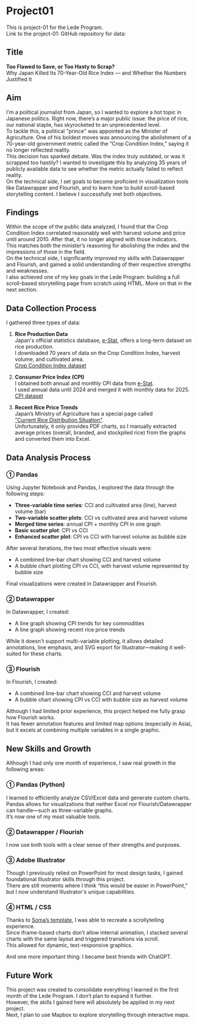 # Project01
This is project-01 for the Lede Program.  
Link to the project-01: 
GitHub repository for data:

## Title
**Too Flawed to Save, or Too Hasty to Scrap?**  
Why Japan Killed Its 70-Year-Old Rice Index — and Whether the Numbers Justified It

## Aim
I'm a political journalist from Japan, so I wanted to explore a hot topic in Japanese politics. Right now, there’s a major public issue: the price of rice, our national staple, has skyrocketed to an unprecedented level.  
To tackle this, a political "prince" was appointed as the Minister of Agriculture. One of his boldest moves was announcing the abolishment of a 70-year-old government metric called the “Crop Condition Index,” saying it no longer reflected reality.  
This decision has sparked debate. Was the index truly outdated, or was it scrapped too hastily? I wanted to investigate this by analyzing 35 years of publicly available data to see whether the metric actually failed to reflect reality.  
On the technical side, I set goals to become proficient in visualization tools like Datawrapper and Flourish, and to learn how to build scroll-based storytelling content. I believe I successfully met both objectives.

## Findings
Within the scope of the public data analyzed, I found that the Crop Condition Index correlated reasonably well with harvest volume and price until around 2010. After that, it no longer aligned with those indicators.  
This matches both the minister’s reasoning for abolishing the index and the impressions of those in the field.  
On the technical side, I significantly improved my skills with Datawrapper and Flourish, and gained a solid understanding of their respective strengths and weaknesses.  
I also achieved one of my key goals in the Lede Program: building a full scroll-based storytelling page from scratch using HTML. More on that in the next section.

## Data Collection Process
I gathered three types of data:

1. **Rice Production Data**  
   Japan's official statistics database, [e-Stat](https://www.e-stat.go.jp/en), offers a long-term dataset on rice production.  
   I downloaded 70 years of data on the Crop Condition Index, harvest volume, and cultivated area.  
   [Crop Condition Index dataset](https://www.e-stat.go.jp/stat-search/files?page=1&layout=datalist&toukei=00500215&tstat=000001013427&cycle=7&year=20240&month=0&tclass1=000001032288&tclass2=000001032753&tclass3=000001226221&tclass4val=0)

2. **Consumer Price Index (CPI)**  
   I obtained both annual and monthly CPI data from [e-Stat](https://www.e-stat.go.jp/en).  
   I used annual data until 2024 and merged it with monthly data for 2025.  
   [CPI dataset](https://www.e-stat.go.jp/stat-search/files?page=1&layout=datalist&toukei=00200573&tstat=000001150147&cycle=1&year=20250&month=12040605&tclass1=000001150149&result_back=1&tclass2val=0)

3. **Recent Rice Price Trends**  
   Japan’s Ministry of Agriculture has a special page called  
   ["Current Rice Distribution Situation"](https://www.maff.go.jp/j/syouan/keikaku/soukatu/r6_kome_ryutu.html#hanbai).  
   Unfortunately, it only provides PDF charts, so I manually extracted average prices (overall, branded, and stockpiled rice) from the graphs and converted them into Excel.

## Data Analysis Process

### ① Pandas
Using Jupyter Notebook and Pandas, I explored the data through the following steps:

- **Three-variable time series**: CCI and cultivated area (line), harvest volume (bar)  
- **Two-variable scatter plots**: CCI vs cultivated area and harvest volume  
- **Merged time series**: annual CPI + monthly CPI in one graph  
- **Basic scatter plot**: CPI vs CCI  
- **Enhanced scatter plot**: CPI vs CCI with harvest volume as bubble size  

After several iterations, the two most effective visuals were:

- A combined line-bar chart showing CCI and harvest volume  
- A bubble chart plotting CPI vs CCI, with harvest volume represented by bubble size  

Final visualizations were created in Datawrapper and Flourish.

### ② Datawrapper
In Datawrapper, I created:

- A line graph showing CPI trends for key commodities  
- A line graph showing recent rice price trends  

While it doesn't support multi-variable plotting, it allows detailed annotations, line emphasis, and SVG export for Illustrator—making it well-suited for these charts.

### ③ Flourish
In Flourish, I created:

- A combined line-bar chart showing CCI and harvest volume  
- A bubble chart showing CPI vs CCI with bubble size as harvest volume  

Although I had limited prior experience, this project helped me fully grasp how Flourish works.  
It has fewer annotation features and limited map options (especially in Asia), but it excels at combining multiple variables in a single graphic.

## New Skills and Growth

Although I had only one month of experience, I saw real growth in the following areas:

### ① Pandas (Python)
I learned to efficiently analyze CSV/Excel data and generate custom charts.  
Pandas allows for visualizations that neither Excel nor Flourish/Datawrapper can handle—such as three-variable graphs.  
It’s now one of my most valuable tools.

### ② Datawrapper / Flourish
I now use both tools with a clear sense of their strengths and purposes.

### ③ Adobe Illustrator
Though I previously relied on PowerPoint for most design tasks, I gained foundational Illustrator skills through this project.  
There are still moments where I think “this would be easier in PowerPoint,” but I now understand Illustrator's unique capabilities.

### ④ HTML / CSS
Thanks to [Soma’s template](https://jsoma.github.io/page-templates/scrolly-images/index.html), I was able to recreate a scrollytelling experience.  
Since iframe-based charts don’t allow internal animation, I stacked several charts with the same layout and triggered transitions via scroll.  
This allowed for dynamic, text-responsive graphics.

And one more important thing: I became best friends with ChatGPT.

## Future Work
This project was created to consolidate everything I learned in the first month of the Lede Program. I don’t plan to expand it further.  
However, the skills I gained here will absolutely be applied in my next project.  
Next, I plan to use Mapbox to explore storytelling through interactive maps.
